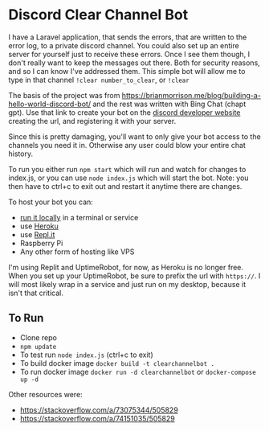# Discord Clear Channel Bot
I have a Laravel application, that sends the errors, that are written to the error log, to a private discord channel. You could also set up an entire server for yourself just to receive these errors. Once I see them though, I don't really want to keep the messages out there. Both for security reasons, and so I can know I've addressed them. This simple bot will allow me to type in that channel ```!clear number_to_clear```, or ```!clear```

The basis of the project was from https://brianmorrison.me/blog/building-a-hello-world-discord-bot/ and the rest was written with Bing Chat (chapt gpt). Use that link to create your bot on the [discord developer website](https://discord.com/developers) creating the url, and registering it with your server.

Since this is pretty damaging, you'll want to only give your bot access to the channels you need it in. Otherwise any user could blow your entire chat history.

To run you either run `npm start` which will run and watch for changes to index.js, or you can use `node index.js` which will start the bot. Note: you then have to ctrl+c to exit out and restart it anytime there are changes.

To host your bot you can: 
- [run it locally](https://stackoverflow.com/questions/4018154/how-do-i-run-a-node-js-app-as-a-background-service#15616912) in a terminal or service
- use [Heroku](https://www.youtube.com/watch?v=uH3nWjql2IE)
- use  [Repl.it](https://www.youtube.com/watch?v=D7OWuslFYCw)
- Raspberry Pi
- Any other form of hosting like VPS

I'm using Replit and UptimeRobot, for now, as Heroku is no longer free. When you set up your UptimeRobot, be sure to prefix the url with `https://`. I will most likely wrap in a service and just run on my desktop, because it isn't that critical. 

## To Run
 - Clone repo
 - `npm update`
 - To test run `node index.js` (ctrl+c to exit)
 - To build docker image `docker build -t clearchannelbot .`
 - To run docker image `docker run -d clearchannelbot` or `docker-compose up -d`

Other resources were:
 - https://stackoverflow.com/a/73075344/505829
 - https://stackoverflow.com/a/74151035/505829